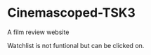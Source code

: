 # Cinemascoped-TSK3
A film review website

<!-- Rev in the file name= focused page review (19 in total) -->
Watchlist is not funtional but can be clicked on.
